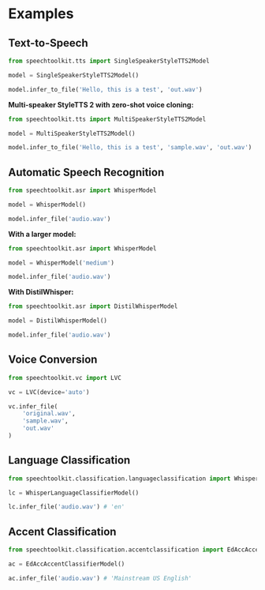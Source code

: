 # Examples

## Text-to-Speech

```python
from speechtoolkit.tts import SingleSpeakerStyleTTS2Model

model = SingleSpeakerStyleTTS2Model()

model.infer_to_file('Hello, this is a test', 'out.wav')
```

**Multi-speaker StyleTTS 2 with zero-shot voice cloning:**

```python
from speechtoolkit.tts import MultiSpeakerStyleTTS2Model

model = MultiSpeakerStyleTTS2Model()

model.infer_to_file('Hello, this is a test', 'sample.wav', 'out.wav')
```

## Automatic Speech Recognition

```python
from speechtoolkit.asr import WhisperModel

model = WhisperModel()

model.infer_file('audio.wav')
```

**With a larger model:**

```python
from speechtoolkit.asr import WhisperModel

model = WhisperModel('medium')

model.infer_file('audio.wav')
```

**With DistilWhisper:**

```python
from speechtoolkit.asr import DistilWhisperModel

model = DistilWhisperModel()

model.infer_file('audio.wav')
```

## Voice Conversion

```python
from speechtoolkit.vc import LVC

vc = LVC(device='auto')

vc.infer_file(
    'original.wav',
    'sample.wav',
    'out.wav'
)
```

## Language Classification

```python
from speechtoolkit.classification.languageclassification import WhisperLanguageClassifierModel

lc = WhisperLanguageClassifierModel()

lc.infer_file('audio.wav') # 'en'
```

## Accent Classification

```python
from speechtoolkit.classification.accentclassification import EdAccAccentClassifierModel

ac = EdAccAccentClassifierModel()

ac.infer_file('audio.wav') # 'Mainstream US English'
```
